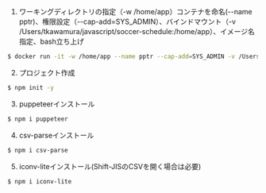 <!-- 下記が成功例 -->
1. ワーキングディレクトリの指定（-w /home/app）コンテナを命名(--name pptr)、権限設定（--cap-add=SYS_ADMIN）、バインドマウント（-v /Users/tkawamura/javascript/soccer-schedule:/home/app）、イメージ名指定、bash立ち上げ
```bash
$ docker run -it -w /home/app --name pptr --cap-add=SYS_ADMIN -v /Users/tkawamura/javascript/soccer-schedule:/home/app  ghcr.io/puppeteer/puppeteer:19.5.2 bash
```

2. プロジェクト作成
```bash
$ npm init -y
```

3. puppeteerインストール
```bash
$ npm i puppeteer
```

4. csv-parseインストール
```bash
$ npm i csv-parse
```

5. iconv-liteインストール(Shift-JISのCSVを開く場合は必要)
```bash
$ npm i iconv-lite
```